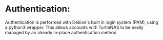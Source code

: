 # Authentication:

Authentication is performed with Debian's built in login system (PAM), using a python3 wrapper. This allows accounts with TurtleNAS to be easily managed by an already in-place authentication method
